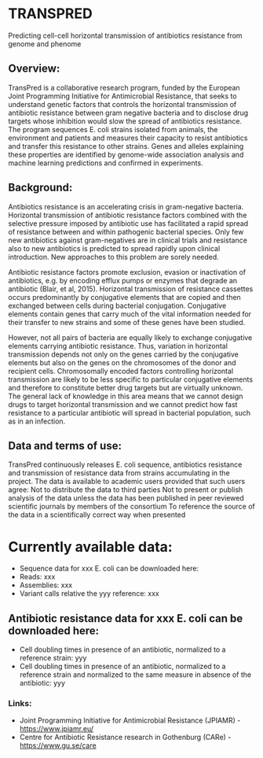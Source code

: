 # TRANSPRED
Predicting cell-cell horizontal transmission of antibiotics resistance from genome and phenome

## Overview: 
TransPred is a collaborative research program, funded by the European Joint Programming Initiative for Antimicrobial Resistance, that seeks to understand genetic factors that controls the horizontal transmission of antibiotic resistance between gram negative bacteria and to disclose drug targets whose inhibition would slow the spread of antibiotics resistance. The program sequences E. coli strains isolated from animals, the environment and patients and measures their capacity to resist antibiotics and transfer this resistance to other strains. Genes and alleles explaining these properties are identified by genome-wide association analysis and machine learning predictions and confirmed in experiments.  
 
## Background: 
Antibiotics resistance is an accelerating crisis in gram-negative bacteria. Horizontal transmission of antibiotic resistance factors combined with the selective pressure imposed by antibiotic use has facilitated a rapid spread of resistance between and within pathogenic bacterial species. Only few new antibiotics against gram-negatives are in clinical trials and resistance also to new antibiotics is predicted to spread rapidly upon clinical introduction. New approaches to this problem are sorely needed. 


Antibiotic resistance factors promote exclusion, evasion or inactivation of antibiotics, e.g. by encoding efflux pumps or enzymes that degrade an antibiotic (Blair, et al, 2015). Horizontal transmission of resistance cassettes occurs predominantly by conjugative elements that are copied and then exchanged between cells during bacterial conjugation. Conjugative elements contain genes that carry much of the vital information needed for their transfer to new strains and some of these genes have been studied. 
  
However, not all pairs of bacteria are equally likely to exchange conjugative elements carrying antibiotic resistance. Thus, variation in horizontal transmission depends not only on the genes carried by the conjugative elements but also on the genes on the chromosomes of the donor and recipient cells. Chromosomally encoded factors controlling horizontal transmission are likely to be less specific to particular conjugative elements and therefore to constitute better drug targets but are virtually unknown. The general lack of knowledge in this area means that we cannot design drugs to target horizontal transmission and we cannot predict how fast resistance to a particular antibiotic  will spread in bacterial population, such as in an infection. 


 
## Data and terms of use: 
TransPred continuously releases E. coli sequence,  antibiotics resistance and transmission of resistance data from strains accumulating in the project. The data is available to academic users provided that such users agree: 
Not to distribute the data to third parties 
Not to present or publish analysis of the data unless the data has been published in peer reviewed scientific journals by members of the consortium 
To reference the source of the data in a scientifically correct way when presented

 
# Currently available data: 
* Sequence data for xxx E. coli can be downloaded here: 
* Reads: xxx 
* Assemblies: xxx 
* Variant calls relative the yyy reference: xxx

 
## Antibiotic resistance data for xxx E. coli can be downloaded here: 
* Cell doubling times in presence of an antibiotic, normalized to a reference strain: yyy 
* Cell doubling times in presence of an antibiotic, normalized to a reference strain and normalized to the same measure in absence of the antibiotic: yyy 
### Links: 
* Joint Programming Initiative for Antimicrobial Resistance (JPIAMR) - https://www.jpiamr.eu/
* Centre for Antibiotic Resistance research in Gothenburg (CARe) - https://www.gu.se/care
